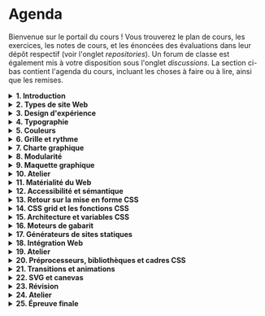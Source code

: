 # Agenda

Bienvenue sur le portail du cours ! Vous trouverez le plan de cours, les exercices, les notes de cours, et les énoncées des évaluations dans leur dépôt respectif (voir l'onglet *repositories*). Un forum de classe est également mis à votre disposition sous l'onglet *discussions*. La section ci-bas contient l'agenda du cours, incluant les choses à faire ou à lire, ainsi que les remises.

<details>
<summary><strong>1. Introduction</strong></summary>
<br>

1. Présentations
2. Plan de cours
3. Tour de la plateforme du cours
4. Schéma de production
5. Exercice : [Cahier des charges](https://github.com/582-21W-MA/exercices/tree/main/01_cahier-des-charges)

À faire pour le prochain cours :

- Terminer l'exercice [Cahier des charges](https://github.com/582-21W-MA/exercices/tree/main/01_cahier-des-charges)
		
</details>

<details>
<summary><strong>2. Types de site Web</strong></summary>
<br>

1. Types de site Web
2. Objectifs, dangers, utilisateur·rices, et parcours
3. Introduction à FigJam
4. Exercice : [Recherche](https://github.com/582-21W-MA/exercices/tree/main/02_recherche)

À lire/visionner pour le prochain cours :

- [Apple HIG](https://developer.apple.com/design/human-interface-guidelines/layout#Best-practices)
- [Gestalt Principles for UI Design (vidéos)](https://www.youtube.com/playlist?list=PLJOFJ3Ok_iduObD_9dHwiYp804oZwpHze)
- [Max Wertheimer : *Investigations on Gestalt Principles* (facultatif)](https://g-e-s-t-a-l-t.org/media/pdf/Investigations-on-Gestalt-Principles.pdf)
- [The Laws of UX (facultatif)](https://lawsofux.com)
		
</details>

<details>
<summary><strong>3. Design d'expérience</strong></summary>
<br>

1. Retour sur l'exercice [Recherche](https://github.com/582-21W-MA/exercices/tree/main/02_recherche) et sur les lectures
2. Gestalt
3. Maquette fil de fer
4. Énoncé du TP1

À lire pour le prochain cours :

- [Matthew Butterick : What is good typography?](https://practicaltypography.com/what-is-good-typography.html)
- [Matthew Butterick : Typography in ten minutes](https://practicaltypography.com/typography-in-ten-minutes.html)
- [Robert Bringhurst : Choisir et associer les caractères typographiques](https://github.com/582-21W-MA/notes-de-cours/blob/main/05_typographie/bringhurst.pdf)
		
</details>

<details>
<summary><strong>4. Typographie</strong></summary>
<br>

1. Introduction à la typographie
2. Comment choisir des polices de caractères ?
3. Exercice
	
À lire pour le prochain cours :

- [Eugene Fedorenko : Accessible Palette: stop using HSL for color systems](https://wildbit.com/blog/accessible-palette-stop-using-hsl-for-color-systems)
- [Ruben Pater : Colour Psychology, Colour and Culture](https://readings.design/PDF/Color_Politics_of_Design.pdf)
- [Gavin Evans : How Language Changes The Way We See Color (facultatif)](https://www.youtube.com/watch?v=mgxyfqHRPoE)
- [Cortney Cassidy : Everyday Color Theory (facultatif)](https://medium.com/google-design/everyday-color-theory-59c1ca0770cb)
- [Josh W Comeau : Color Formats in CSS (facultatif)](https://www.joshwcomeau.com/css/color-formats/)
		
</details>

<details>
<summary><strong>5. Couleurs</strong></summary>
<br>

1. Retour sur l'exercice « typographie »
2. Couleurs

À faire pour le prochain cours :

- Rien !

</details>

<details>
<summary><strong>6. Grille et rythme</strong></summary>
<br>

1. Grille
2. Exercice

À lire pour le prochain cours :

- [Rob Giampietro : Designing a New MoMA](https://linedandunlined.com/archive/designing-a-new-moma/)
- [Portfolio de l'agence Order (section *identity*)](https://order.design)
- [IBM Design Language](https://www.ibm.com/design/language/)
- [Système de design gouvernemental du Québec](https://design.quebec.ca/a-propos-systeme-design)
		
</details>

<details>
<summary><strong>7. Charte graphique</strong></summary>
<br>

1. Retour sur l'exercice
2. Qu'est-ce qu'une charte graphique ?
3. Figma (suite)
4. Exercice

À lire pour le prochain cours :

- [Tim Berners-Lee : Axioms of Web architecture](https://www.w3.org/DesignIssues/Principles.html)
		
</details>

<details>
<summary><strong>8. Modularité</strong></summary>
<br>

1. Qu'est-ce que la modularité ?
2. Comment (dé)composer une interface graphique
3. Figma (suite)
4. Exercice

À faire pour le prochain cours :

- Continuer à se familiariser avec les fonctionnalités « composant » et « disposition automatique » de Figma (voir exercice).

</details>

<details>
<summary><strong>9. Maquette graphique</strong></summary>
<br>

1. Figma (suite)
2. Énoncé du TP2

À faire pour le prochain cours :

- Rien !
		
</details>

<details>
<summary><strong>10. Atelier</strong></summary>
<br>

1. Temps libre pour avancer votre TP2

À faire pour le prochain cours :

- Rien !
	
</details>

<details>
<summary><strong>11. Matérialité du Web</strong></summary>
<br>

1. Retour sur le TP1
2. Qu'est-ce que la matérialité ?
3. Approche adaptative
4. Git (si le temps le permet)

À lire pour le prochain cours :

- [Jeremy Keith : Resilient Web Design, chapitre 2](https://resilientwebdesign.com/chapter2/)
- [Sam Dwyer : Progressive Enhancement](https://www.smashingmagazine.com/2009/04/progressive-enhancement-what-it-is-and-how-to-use-it/)
- [W3C : Notes on ARIA Use in HTML](https://www.w3.org/TR/using-aria/#NOTES)
		
</details>

<details>
<summary><strong>12. Accessibilité et sémantique</strong></summary>
<br>
		
</details>

<details>
<summary><strong>13. Retour sur la mise en forme CSS</strong></summary>
<br>
		
</details>

<details>
<summary><strong>14. CSS grid et les fonctions CSS</strong></summary>
<br>
		
</details>

<details>
<summary><strong>15. Architecture et variables CSS</strong></summary>
<br>
		
</details>

<details>
<summary><strong>16. Moteurs de gabarit</strong></summary>
<br>
		
</details>

<details>
<summary><strong>17. Générateurs de sites statiques</strong></summary>
<br>
		
</details>

<details>
<summary><strong>18. Intégration Web</strong></summary>
<br>
		
</details>

<details>
<summary><strong>19. Atelier</strong></summary>
<br>
		
</details>

<details>
<summary><strong>20. Préprocesseurs, bibliothèques et cadres CSS</strong></summary>
<br>
		
</details>

<details>
<summary><strong>21. Transitions et animations</strong></summary>
<br>
		
</details>

<details>
<summary><strong>22. SVG et canevas</strong></summary>
<br>
		
</details>

<details>
<summary><strong>23. Révision</strong></summary>
<br>
		
</details>

<details>
<summary><strong>24. Atelier</strong></summary>
<br>
		
</details>

<details>
<summary><strong>25. Épreuve finale</strong></summary>
<br>
		
</details>
